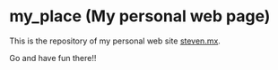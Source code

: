 my_place (My personal web page)
========

This is the repository of my personal web site [steven.mx](http://steven.mx).

Go and have fun there!!
